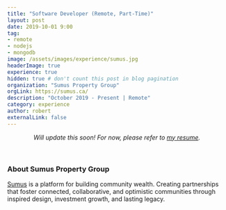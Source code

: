 ```yaml
---
title: "Software Developer (Remote, Part-Time)"
layout: post
date: 2019-10-01 9:00
tag:
- remote
- nodejs
- mongodb
image: /assets/images/experience/sumus.jpg
headerImage: true
experience: true
hidden: true # don't count this post in blog pagination
organization: "Sumus Property Group"
orgLink: https://sumus.ca/
description: "October 2019 - Present | Remote"
category: experience
author: robert
externalLink: false
---
```


<p align="center">
    <i>Will update this soon! For now, please refer to
    <a href="https://resume.bobheadxi.dev/" _target="blank">my resume</a>.</i>
</p>

<br />

### About Sumus Property Group

[Sumus](https://sumus.ca/about.html) is a platform for building community wealth.
Creating partnerships that foster connected, collaborative, and optimistic
communities through inspired design, investment growth, and lasting legacy.
